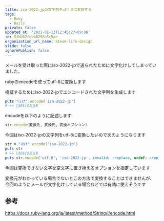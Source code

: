 ```yaml
---
title: iso-2022-jpの文字列をutf-8に変換する
tags:
  - Ruby
  - Rails
private: false
updated_at: '2021-01-13T12:45:27+09:00'
id: 9fbb82fcbb0290e8c5ae
organization_url_name: ateam-life-design
slide: false
ignorePublish: false
---
```

メールを受け取った際にiso-2022-jpで送られたために文字化けしてしまっていました。

rubyのencodeを使ってutf-8に変換します

検証するためにiso-2022-jpでエンコードされた文字列を生成します

```ruby
puts "ほげ".encode('iso-2022-jp')
# => $B$[$2(B
```

encodeを以下のように記述します

```ruby
str.encode(変換先, 変換元, 変換オプション)
```

今回はiso-2022-jpの文字列をutf-8に変換したいので次のようになります

```ruby
str = "ほげ".encode('iso-2022-jp')
puts str
# => $B$[$2(B
puts str.encode('utf-8', 'iso-2022-jp', invalid: :replace, undef: :replace, replace: '')
```

今回は変換できない文字を空文字に置き換えるオプションを指定しています

変換元がわかっている場合でないとこの方法で変換することはできませんが、
今回のようにメールが文字化けしている場合などでは有効に使えそうです

## 参考
https://docs.ruby-lang.org/ja/latest/method/String/i/encode.html
